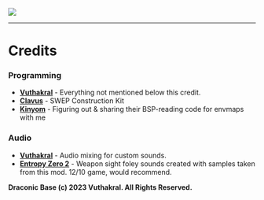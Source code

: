 ![](https://i.imgur.com/Wrq6sPn.png)
_____

# Credits

### Programming
- **[Vuthakral](http://vuthakral.com/)** - Everything not mentioned below this credit.
- **[Clavus](https://github.com/Clavus)** - SWEP Construction Kit
- **[Kinyom](https://github.com/Kinyom)** - Figuring out & sharing their BSP-reading code for envmaps with me

### Audio
- **[Vuthakral](http://vuthakral.com/)** - Audio mixing for custom sounds.
- **[Entropy Zero 2](https://store.steampowered.com/app/1583720/Entropy__Zero_2/)** - Weapon sight foley sounds created with samples taken from this mod. 12/10 game, would recommend.

**Draconic Base (c) 2023 Vuthakral. All Rights Reserved.**